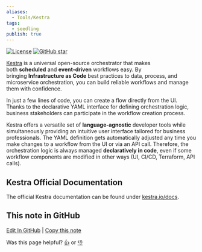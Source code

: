```yaml
---
aliases:
  - Tools/Kestra
tags:
  - seedling
publish: true
---
```


<div align="left">
  <a href="https://github.com/kestra-io/kestra/blob/develop/LICENSE"><img src="https://img.shields.io/github/license/kestra-io/kestra?color=blueviolet" alt="License" /></a>
  <a href="https://github.com/kestra-io/kestra/stargazers"><img src="https://img.shields.io/github/stars/kestra-io/kestra?color=blueviolet&logo=github" alt="GitHub star" /></a> <br>
</div>

[Kestra](https://github.com/kestra-io/kestra) is a universal open-source orchestrator that makes both **scheduled** and **event-driven** workflows easy. By bringing **Infrastructure as Code** best practices to data, process, and microservice orchestration, you can build reliable workflows and manage them with confidence.

In just a few lines of code, you can create a flow directly from the UI. Thanks to the declarative YAML interface for defining orchestration logic, business stakeholders can participate in the workflow creation process.

Kestra offers a versatile set of **language-agnostic** developer tools while simultaneously providing an intuitive user interface tailored for business professionals. The YAML definition gets automatically adjusted any time you make changes to a workflow from the UI or via an API call. Therefore, the orchestration logic is always managed **declaratively in code**, even if some workflow components are modified in other ways (UI, CI/CD, Terraform, API calls).
## Kestra Official Documentation

The official Kestra documentation can be found under [kestra.io/docs](https://kestra.io/docs).

## This note in GitHub

<span class="git-footer">[Edit In GitHub](https://github.dev/data-engineering-community/data-engineering-wiki/blob/main/Tools/Workflow%20Orchestrators/Kestra.md "git-hub-edit-note") | [Copy this note](https://raw.githubusercontent.com/data-engineering-community/data-engineering-wiki/main/Tools/Workflow%20Orchestrators/Kestra.md "git-hub-copy-note")</span>

<span class="git-footer">Was this page helpful?
[👍](https://tally.so/r/mOaxjk?rating=Yes&url=https://dataengineering.wiki/Tools/Workflow%20Orchestrators/Kestra) or [👎](https://tally.so/r/mOaxjk?rating=No&url=https://dataengineering.wiki/Tools/Workflow%20Orchestrators/Kestra)</span>
